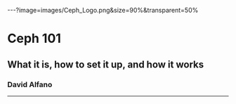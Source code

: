 ---?image=images/Ceph_Logo.png&size=90%&transparent=50%
# Ceph 101
## What it is, how to set it up, and how it works
### David Alfano  
---

